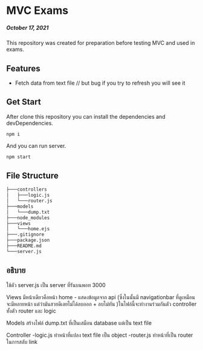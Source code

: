 # MVC Exams

##### October 17, 2021

This repository was created for preparation before testing MVC and used in exams.

## Features

- Fetch data from text file // but bug if you try to refresh you will see it

## Get Start

After clone this repository you can install the dependencies and devDependencies.

```sh
npm i
```

And you can run server.

```sh
npm start
```

## File Structure

```sh
├───controllers
│   ├───logic.js
│   └───router.js
├───models
│   └───dump.txt
├───node_modules
├───views
│   └───home.ejs
├───.gitignore
├───package.json
├───README.md
└───server.js
```

## อธิบาย

ใช้ตัว server.js เป็น server ที่รันบนพอท 3000

Views
มีหน้าเดียวคือหน้า home - แสดงข้อมูลจาก api
(ซึ่งในนั้นมี navigationbar ที่ดูเหมือนจะมีหลายหน้า แต่ว่ามันสวยดีเลยไม่ได้ลบออก + ลบไม่ทัน )ในไฟล์นี้จะทำงานร่วมกันตัว controller ทั้งตัว router และ logic

Models
สร้างไฟล์ dump.txt ที่เป็นเสมือน database แต่เป็น text file

Controller
-logic.js ทำหน้าที่แปลง text file เป็น object
-router.js ทำหน้าที่เป็น router ในการสลับ link
